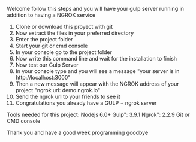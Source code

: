 Welcome follow this steps and you will have your gulp server running in addition to having a NGROK service

1. Clone or download this proyect with git
2. Now extract the files in your preferred directory
3. Enter the project folder
4. Start your git or cmd console
5. In your console go to the project folder
6. Now write this command line and wait for the installation to finish
7. Now test our Gulp Server
8. In your console type and you will see a message "your server is in http://localhost:3000"
9. Then a new message will appear with the NGROK address of your project "ngrok url: demo.ngrok.io"
10. Send the ngrok url to your friends to see it
11. Congratulations you already have a GULP + ngrok server


Tools needed for this project:
	Nodejs 6.0+
	Gulp": 3.9.1
    Ngrok": 2.2.9
    Git or CMD console


Thank you and have a good week programming goodbye